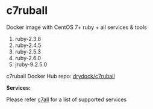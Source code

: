 # c7ruball
Docker image with CentOS 7+ ruby + all services &amp; tools


 1. ruby-2.3.8
 2. ruby-2.4.5
 3. ruby-2.5.3
 4. ruby-2.6.0
 5. jruby-9.2.5.0

c7ruball Docker Hub repo: [drydock/c7ruball](https://hub.docker.com/r/drydock/c7ruball/)
  
**Services:**

Please refer [c7all](https://github.com/dry-dock/u16all) for a list of supported services

